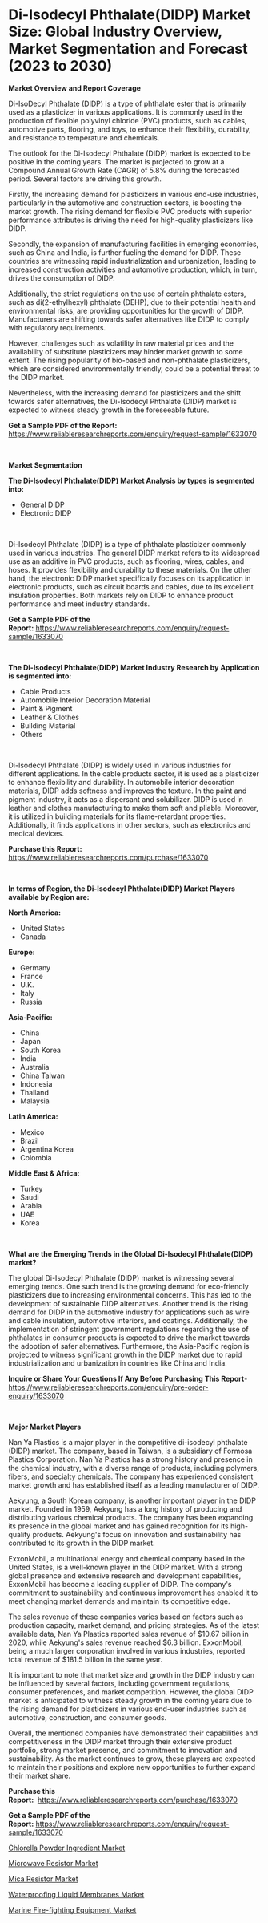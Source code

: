 <p><h1>Di-Isodecyl Phthalate(DIDP) Market Size: Global Industry Overview, Market Segmentation and Forecast (2023 to 2030)</h1></p><p><strong>Market Overview and Report Coverage</strong></p>
<p><p>Di-IsoDecyl Phthalate (DIDP) is a type of phthalate ester that is primarily used as a plasticizer in various applications. It is commonly used in the production of flexible polyvinyl chloride (PVC) products, such as cables, automotive parts, flooring, and toys, to enhance their flexibility, durability, and resistance to temperature and chemicals.</p><p>The outlook for the Di-Isodecyl Phthalate (DIDP) market is expected to be positive in the coming years. The market is projected to grow at a Compound Annual Growth Rate (CAGR) of 5.8% during the forecasted period. Several factors are driving this growth.</p><p>Firstly, the increasing demand for plasticizers in various end-use industries, particularly in the automotive and construction sectors, is boosting the market growth. The rising demand for flexible PVC products with superior performance attributes is driving the need for high-quality plasticizers like DIDP.</p><p>Secondly, the expansion of manufacturing facilities in emerging economies, such as China and India, is further fueling the demand for DIDP. These countries are witnessing rapid industrialization and urbanization, leading to increased construction activities and automotive production, which, in turn, drives the consumption of DIDP.</p><p>Additionally, the strict regulations on the use of certain phthalate esters, such as di(2-ethylhexyl) phthalate (DEHP), due to their potential health and environmental risks, are providing opportunities for the growth of DIDP. Manufacturers are shifting towards safer alternatives like DIDP to comply with regulatory requirements.</p><p>However, challenges such as volatility in raw material prices and the availability of substitute plasticizers may hinder market growth to some extent. The rising popularity of bio-based and non-phthalate plasticizers, which are considered environmentally friendly, could be a potential threat to the DIDP market.</p><p>Nevertheless, with the increasing demand for plasticizers and the shift towards safer alternatives, the Di-Isodecyl Phthalate (DIDP) market is expected to witness steady growth in the foreseeable future.</p></p>
<p><strong>Get a Sample PDF of the Report:</strong> <a href="https://www.reliableresearchreports.com/enquiry/request-sample/1633070">https://www.reliableresearchreports.com/enquiry/request-sample/1633070</a></p>
<p>&nbsp;</p>
<p><strong>Market Segmentation</strong></p>
<p><strong>The Di-Isodecyl Phthalate(DIDP) Market Analysis by types is segmented into:</strong></p>
<p><ul><li>General DIDP</li><li>Electronic DIDP</li></ul></p>
<p>&nbsp;</p>
<p><p>Di-Isodecyl Phthalate (DIDP) is a type of phthalate plasticizer commonly used in various industries. The general DIDP market refers to its widespread use as an additive in PVC products, such as flooring, wires, cables, and hoses. It provides flexibility and durability to these materials. On the other hand, the electronic DIDP market specifically focuses on its application in electronic products, such as circuit boards and cables, due to its excellent insulation properties. Both markets rely on DIDP to enhance product performance and meet industry standards.</p></p>
<p><strong>Get a Sample PDF of the Report:</strong>&nbsp;<a href="https://www.reliableresearchreports.com/enquiry/request-sample/1633070">https://www.reliableresearchreports.com/enquiry/request-sample/1633070</a></p>
<p>&nbsp;</p>
<p><strong>The Di-Isodecyl Phthalate(DIDP) Market Industry Research by Application is segmented into:</strong></p>
<p><ul><li>Cable Products</li><li>Automobile Interior Decoration Material</li><li>Paint & Pigment</li><li>Leather & Clothes</li><li>Building Material</li><li>Others</li></ul></p>
<p>&nbsp;</p>
<p><p>Di-Isodecyl Phthalate (DIDP) is widely used in various industries for different applications. In the cable products sector, it is used as a plasticizer to enhance flexibility and durability. In automobile interior decoration materials, DIDP adds softness and improves the texture. In the paint and pigment industry, it acts as a dispersant and solubilizer. DIDP is used in leather and clothes manufacturing to make them soft and pliable. Moreover, it is utilized in building materials for its flame-retardant properties. Additionally, it finds applications in other sectors, such as electronics and medical devices.</p></p>
<p><strong>Purchase this Report:</strong>&nbsp; <a href="https://www.reliableresearchreports.com/purchase/1633070">https://www.reliableresearchreports.com/purchase/1633070</a></p>
<p>&nbsp;</p>
<p><strong>In terms of Region, the Di-Isodecyl Phthalate(DIDP) Market Players available by Region are:</strong></p>
<p>
    <p> <strong> North America: </strong>
        <ul>
            <li>United States</li>
            <li>Canada</li>
        </ul>
        </p> 
    <p> <strong> Europe: </strong>
        <ul>
            <li>Germany</li>
            <li>France</li>
            <li>U.K.</li>
            <li>Italy</li>
            <li>Russia</li>
        </ul>
        </p> 
    <p> <strong> Asia-Pacific: </strong>
        <ul>
            <li>China</li>
            <li>Japan</li>
            <li>South Korea</li>
            <li>India</li>
            <li>Australia</li>
            <li>China Taiwan</li>
            <li>Indonesia</li>
            <li>Thailand</li>
            <li>Malaysia</li>
        </ul>
        </p> 
    <p> <strong> Latin America: </strong>
        <ul>
            <li>Mexico</li>
            <li>Brazil</li>
            <li>Argentina Korea</li>
            <li>Colombia</li>
        </ul>
        </p> 
    <p> <strong> Middle East & Africa: </strong>
        <ul>
            <li>Turkey</li>
            <li>Saudi</li>
            <li>Arabia</li>
            <li>UAE</li>
            <li>Korea</li>
        </ul>
    </p>
    </p>
<p>&nbsp;</p>
<p><strong>What are the Emerging Trends in the Global Di-Isodecyl Phthalate(DIDP) market?</strong></p>
<p><p>The global Di-Isodecyl Phthalate (DIDP) market is witnessing several emerging trends. One such trend is the growing demand for eco-friendly plasticizers due to increasing environmental concerns. This has led to the development of sustainable DIDP alternatives. Another trend is the rising demand for DIDP in the automotive industry for applications such as wire and cable insulation, automotive interiors, and coatings. Additionally, the implementation of stringent government regulations regarding the use of phthalates in consumer products is expected to drive the market towards the adoption of safer alternatives. Furthermore, the Asia-Pacific region is projected to witness significant growth in the DIDP market due to rapid industrialization and urbanization in countries like China and India.</p></p>
<p><strong>Inquire or Share Your Questions If Any Before Purchasing This Report</strong>- <a href="https://www.reliableresearchreports.com/enquiry/pre-order-enquiry/1633070">https://www.reliableresearchreports.com/enquiry/pre-order-enquiry/1633070</a></p>
<p>&nbsp;</p>
<p><strong>Major Market Players</strong></p>
<p><p>Nan Ya Plastics is a major player in the competitive di-isodecyl phthalate (DIDP) market. The company, based in Taiwan, is a subsidiary of Formosa Plastics Corporation. Nan Ya Plastics has a strong history and presence in the chemical industry, with a diverse range of products, including polymers, fibers, and specialty chemicals. The company has experienced consistent market growth and has established itself as a leading manufacturer of DIDP.</p><p>Aekyung, a South Korean company, is another important player in the DIDP market. Founded in 1959, Aekyung has a long history of producing and distributing various chemical products. The company has been expanding its presence in the global market and has gained recognition for its high-quality products. Aekyung's focus on innovation and sustainability has contributed to its growth in the DIDP market.</p><p>ExxonMobil, a multinational energy and chemical company based in the United States, is a well-known player in the DIDP market. With a strong global presence and extensive research and development capabilities, ExxonMobil has become a leading supplier of DIDP. The company's commitment to sustainability and continuous improvement has enabled it to meet changing market demands and maintain its competitive edge.</p><p>The sales revenue of these companies varies based on factors such as production capacity, market demand, and pricing strategies. As of the latest available data, Nan Ya Plastics reported sales revenue of $10.67 billion in 2020, while Aekyung's sales revenue reached $6.3 billion. ExxonMobil, being a much larger corporation involved in various industries, reported total revenue of $181.5 billion in the same year.</p><p>It is important to note that market size and growth in the DIDP industry can be influenced by several factors, including government regulations, consumer preferences, and market competition. However, the global DIDP market is anticipated to witness steady growth in the coming years due to the rising demand for plasticizers in various end-user industries such as automotive, construction, and consumer goods.</p><p>Overall, the mentioned companies have demonstrated their capabilities and competitiveness in the DIDP market through their extensive product portfolio, strong market presence, and commitment to innovation and sustainability. As the market continues to grow, these players are expected to maintain their positions and explore new opportunities to further expand their market share.</p></p>
<p><strong>Purchase this Report:</strong>&nbsp;&nbsp;<a href="https://www.reliableresearchreports.com/purchase/1633070">https://www.reliableresearchreports.com/purchase/1633070</a></p>
<p></p>
<p><strong>Get a Sample PDF of the Report:</strong>&nbsp;<a href="https://www.reliableresearchreports.com/enquiry/request-sample/1633070">https://www.reliableresearchreports.com/enquiry/request-sample/1633070</a></p>
<p><p><a href="https://medium.com/@luispacocha/chlorella-powder-ingredient-market-size-and-market-trends-complete-industry-overview-2023-to-2030-8d0a4b24247e">Chlorella Powder Ingredient Market</a></p><p><a href="https://www.linkedin.com/pulse/microwave-resistor-market-challenges-opportunities-growth-tlrlf/">Microwave Resistor Market</a></p><p><a href="https://www.linkedin.com/pulse/mica-resistor-market-insights-players-forecast-till-c0off/">Mica Resistor Market</a></p><p><a href="https://medium.com/@dashawnmoen/waterproofing-liquid-membranes-market-report-reveals-the-latest-trends-and-growth-opportunities-of-a9d69e2880ad">Waterproofing Liquid Membranes Market</a></p><p><a href="https://github.com/vimar16th/Market-Research-Report-List-1/blob/main/marine-fire-fighting-equipment-market.md">Marine Fire-fighting Equipment Market</a></p></p>